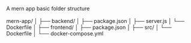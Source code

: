 A mern app basic folder structure <br>
<br>
mern-app/
│
├── backend/
│   ├── package.json
│   ├── server.js
│   └── Dockerfile
│
├── frontend/
│   ├── package.json
│   ├── src/
│   └── Dockerfile
│
└── docker-compose.yml
